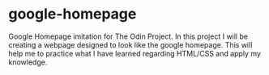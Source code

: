 # google-homepage
Google Homepage imitation for The Odin Project. In this project I will be creating a webpage designed to look like the google homepage. This will help me to practice what I have learned regarding HTML/CSS and apply my knowledge. 

